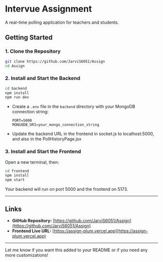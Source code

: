 # Intervue Assignment

A real-time polling application for teachers and students.

## Getting Started

### 1. Clone the Repository

```bash
git clone https://github.com/JarviS6051/Assign
cd Assign
```

### 2. Install and Start the Backend

```bash
cd backend
npm install
npm run dev
```

- Create a `.env` file in the `backend` directory with your MongoDB connection string:
  ```
  PORT=5000
  MONGODB_URI=your_mongo_connection_string
  ```

 - Update the backend URL in the frontend in socket.js to localhost:5000, and also in the PollHistoryPage.jsx

### 3. Install and Start the Frontend

Open a new terminal, then:

```bash
cd frontend
npm install
npm start
```

Your backend will run on port 5000 and the frontend on 5173.

---

## Links

- **GitHub Repository:** [https://github.com/JarviS6051/Assign](https://github.com/JarviS6051/Assign)
- **Frontend Live URL:** [https://assign-plum.vercel.app](https://assign-plum.vercel.app)

---

Let me know if you want this added to your README or if you need any more customizations!